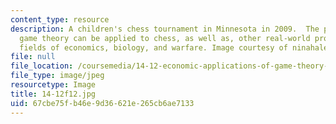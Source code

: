 ```yaml
---
content_type: resource
description: A children's chess tournament in Minnesota in 2009.  The principles of
  game theory can be applied to chess, as well as, other real-world problems in the
  fields of economics, biology, and warfare. Image courtesy of ninahale.
file: null
file_location: /coursemedia/14-12-economic-applications-of-game-theory-fall-2012/67cbe75fb46e9d36621e265cb6ae7133_14-12f12.jpg
file_type: image/jpeg
resourcetype: Image
title: 14-12f12.jpg
uid: 67cbe75f-b46e-9d36-621e-265cb6ae7133
---
```

